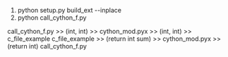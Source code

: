 1. python setup.py build_ext --inplace
2. python call_cython_f.py

call_cython_f.py >> (int, int) >> cython_mod.pyx >> (int, int) >> c_file_example
c_file_example >> (return int sum) >> cython_mod.pyx >> (return int) call_cython_f.py